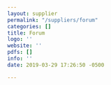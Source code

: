 ```yaml
---
layout: supplier
permalink: "/suppliers/forum"
categories: []
title: Forum
logo: ''
website: ''
pdfs: []
info: ''
date: 2019-03-29 17:26:50 -0500

---
```

